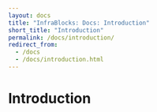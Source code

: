 ```yaml
---
layout: docs
title: "InfraBlocks: Docs: Introduction"
short_title: "Introduction"
permalink: /docs/introduction/
redirect_from:
  - /docs
  - /docs/introduction.html
---
```

# Introduction
